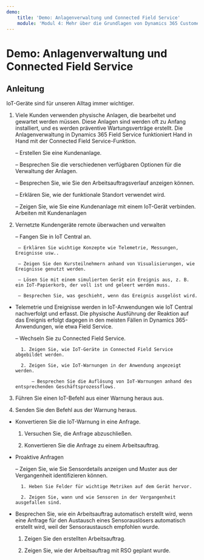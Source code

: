 ```yaml
---
demo:
    title: 'Demo: Anlagenverwaltung und Connected Field Service'
    module: 'Modul 4: Mehr über die Grundlagen von Dynamics 365 Customer Service erfahren'
---
```


# Demo: Anlagenverwaltung und Connected Field Service

## Anleitung

IoT-Geräte sind für unseren Alltag immer wichtiger. 

1. Viele Kunden verwenden physische Anlagen, die bearbeitet und gewartet werden müssen. Diese Anlagen sind werden oft zu Anfang installiert, und es werden präventive Wartungsverträge erstellt. Die Anlagenverwaltung in Dynamics 365 Field Service funktioniert Hand in Hand mit der Connected Field Service-Funktion. 

	– Erstellen Sie eine Kundenanlage.

	– Besprechen Sie die verschiedenen verfügbaren Optionen für die Verwaltung der Anlagen. 

	– Besprechen Sie, wie Sie den Arbeitsauftragsverlauf anzeigen können.

	– Erklären Sie, wie der funktionale Standort verwendet wird. 

	– Zeigen Sie, wie Sie eine Kundenanlage mit einem IoT-Gerät verbinden. Arbeiten mit Kundenanlagen

 

2. Vernetzte Kundengeräte remote überwachen und verwalten

	– Fangen Sie in IoT Central an.

		– Erklären Sie wichtige Konzepte wie Telemetrie, Messungen, Ereignisse usw.. 

		– Zeigen Sie den Kursteilnehmern anhand von Visualisierungen, wie Ereignisse genutzt werden. 

		– Lösen Sie mit einem simulierten Gerät ein Ereignis aus, z. B. ein IoT-Papierkorb, der voll ist und geleert werden muss. 

		– Besprechen Sie, was geschieht, wenn das Ereignis ausgelöst wird. 

- Telemetrie und Ereignisse werden in IoT-Anwendungen wie IoT Central nachverfolgt und erfasst. Die physische Ausführung der Reaktion auf das Ereignis erfolgt dagegen in den meisten Fällen in Dynamics 365-Anwendungen, wie etwa Field Service. 

	– Wechseln Sie zu Connected Field Service.

		1. Zeigen Sie, wie IoT-Geräte in Connected Field Service abgebildet werden.

		2. Zeigen Sie, wie IoT-Warnungen in der Anwendung angezeigt werden.

			– Besprechen Sie die Auflösung von IoT-Warnungen anhand des entsprechenden Geschäftsprozessflows.

3. Führen Sie einen IoT-Befehl aus einer Warnung heraus aus.

4. Senden Sie den Befehl aus der Warnung heraus. 

- Konvertieren Sie die IoT-Warnung in eine Anfrage.

	1. Versuchen Sie, die Anfrage abzuschließen.

	2. Konvertieren Sie die Anfrage zu einem Arbeitsauftrag.

- Proaktive Anfragen

	– Zeigen Sie, wie Sie Sensordetails anzeigen und Muster aus der Vergangenheit identifizieren können. 

		1. Heben Sie Felder für wichtige Metriken auf dem Gerät hervor.

		2. Zeigen Sie, wann und wie Sensoren in der Vergangenheit ausgefallen sind. 

- Besprechen Sie, wie ein Arbeitsauftrag automatisch erstellt wird, wenn eine Anfrage für den Austausch eines Sensorauslösers automatisch erstellt wird, weil der Sensoraustausch empfohlen wurde. 

	1. Zeigen Sie den erstellten Arbeitsauftrag. 

	2. Zeigen Sie, wie der Arbeitsauftrag mit RSO geplant wurde.
